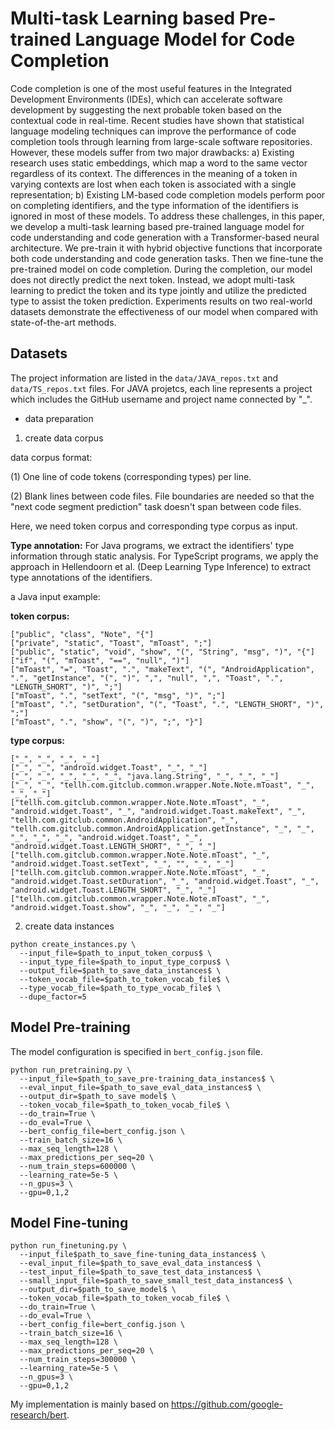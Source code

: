 # Multi-task Learning based Pre-trained Language Model for Code Completion

Code completion is one of the most useful features in the Integrated Development Environments (IDEs), which can accelerate software development by suggesting the next probable token based on the contextual code in real-time. Recent studies have shown that statistical language modeling techniques can improve the performance of code completion tools through learning from large-scale software repositories. However, these models suffer from two major drawbacks: a) Existing research uses static embeddings, which map a word to the same vector regardless of its context. The differences in the meaning of a token in varying contexts are lost when each token is associated with a single representation; b) Existing LM-based code completion models perform poor on completing identifiers, and the type information of the identifiers is ignored in most of these models. To address these challenges, in this paper, we develop a multi-task learning based pre-trained language model for code understanding and code generation with a Transformer-based neural architecture. We pre-train it with hybrid objective functions that incorporate both code understanding and code generation tasks. Then we fine-tune the pre-trained model on code completion. During the completion, our model does not directly predict the next token. Instead, we adopt multi-task learning to predict the token and its type jointly and utilize the predicted type to assist the token prediction. Experiments results on two real-world datasets demonstrate the effectiveness of our model when compared with state-of-the-art methods.

## Datasets
The project information are listed in the `data/JAVA_repos.txt` and `data/TS_repos.txt` files. For JAVA projetcs, each line represents a project which includes the GitHub username and project name connected by "_".

+ data preparation

1. create data corpus

data corpus format:

(1) One line of code tokens (corresponding types) per line.

(2) Blank lines between code files. File boundaries are needed so that the "next code segment prediction" task doesn't span between code files.

Here, we need token corpus and corresponding type corpus as input. 

**Type annotation:**
For Java programs, we extract the identifiers' type information through static analysis. For TypeScript programs, we apply the approach in Hellendoorn et al. (Deep Learning Type Inference) to extract type annotations of the identifiers. 


a Java input example: 

**token corpus:**

```
["public", "class", "Note", "{"]
["private", "static", "Toast", "mToast", ";"]
["public", "static", "void", "show", "(", "String", "msg", ")", "{"]
["if", "(", "mToast", "==", "null", ")"]
["mToast", "=", "Toast", ".", "makeText", "(", "AndroidApplication", ".", "getInstance", "(", ")", ",", "null", ",", "Toast", ".", "LENGTH_SHORT", ")", ";"]
["mToast", ".", "setText", "(", "msg", ")", ";"]
["mToast", ".", "setDuration", "(", "Toast", ".", "LENGTH_SHORT", ")", ";"]
["mToast", ".", "show", "(", ")", ";", "}"]

```


**type corpus:**

```
["_", "_", "_", "_"]
["_", "_", "android.widget.Toast", "_", "_"]
["_", "_", "_", "_", "_", "java.lang.String", "_", "_", "_"]
["_", "_", "tellh.com.gitclub.common.wrapper.Note.Note.mToast", "_", "_", "_"]
["tellh.com.gitclub.common.wrapper.Note.Note.mToast", "_", "android.widget.Toast", "_", "android.widget.Toast.makeText", "_", "tellh.com.gitclub.common.AndroidApplication", "_", "tellh.com.gitclub.common.AndroidApplication.getInstance", "_", "_", "_", "_", "_", "android.widget.Toast", "_", "android.widget.Toast.LENGTH_SHORT", "_", "_"]
["tellh.com.gitclub.common.wrapper.Note.Note.mToast", "_", "android.widget.Toast.setText", "_", "", "_", "_"]
["tellh.com.gitclub.common.wrapper.Note.Note.mToast", "_", "android.widget.Toast.setDuration", "_", "android.widget.Toast", "_", "android.widget.Toast.LENGTH_SHORT", "_", "_"]
["tellh.com.gitclub.common.wrapper.Note.Note.mToast", "_", "android.widget.Toast.show", "_", "_", "_", "_"]
```

2. create data instances

```
python create_instances.py \
  --input_file=$path_to_input_token_corpus$ \
  --input_type_file=$path_to_input_type_corpus$ \
  --output_file=$path_to_save_data_instances$ \
  --token_vocab_file=$path_to_token_vocab_file$ \
  --type_vocab_file=$path_to_type_vocab_file$ \
  --dupe_factor=5
```

## Model Pre-training

The model configuration is specified in `bert_config.json` file.

```
python run_pretraining.py \
  --input_file=$path_to_save_pre-training_data_instances$ \
  --eval_input_file=$path_to_save_eval_data_instances$ \
  --output_dir=$path_to_save model$ \
  --token_vocab_file=$path_to_token_vocab_file$ \
  --do_train=True \
  --do_eval=True \
  --bert_config_file=bert_config.json \
  --train_batch_size=16 \
  --max_seq_length=128 \
  --max_predictions_per_seq=20 \
  --num_train_steps=600000 \
  --learning_rate=5e-5 \
  --n_gpus=3 \
  --gpu=0,1,2

```


## Model Fine-tuning
```
python run_finetuning.py \
  --input_file$path_to_save_fine-tuning_data_instances$ \
  --eval_input_file=$path_to_save_eval_data_instances$ \
  --test_input_file=$path_to_save_test_data_instances$ \
  --small_input_file=$path_to_save_small_test_data_instances$ \
  --output_dir=$path_to_save_model$ \
  --token_vocab_file=$path_to_token_vocab_file$ \
  --do_train=True \
  --do_eval=True \
  --bert_config_file=bert_config.json \
  --train_batch_size=16 \
  --max_seq_length=128 \
  --max_predictions_per_seq=20 \
  --num_train_steps=300000 \
  --learning_rate=5e-5 \
  --n_gpus=3 \
  --gpu=0,1,2
```

My implementation is mainly based on https://github.com/google-research/bert.